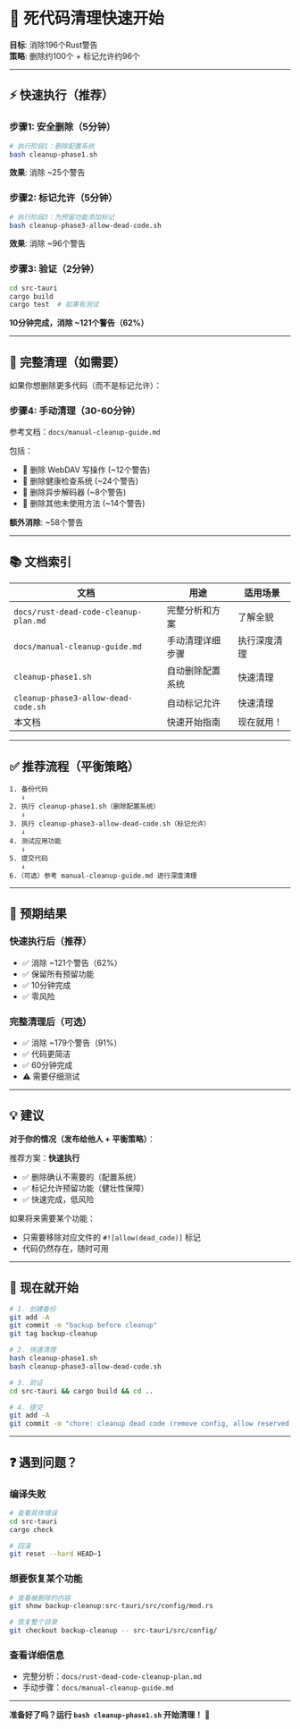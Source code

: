 # 🚀 死代码清理快速开始

**目标**: 消除196个Rust警告  
**策略**: 删除约100个 + 标记允许约96个

---

## ⚡ 快速执行（推荐）

### 步骤1: 安全删除（5分钟）
```bash
# 执行阶段1：删除配置系统
bash cleanup-phase1.sh
```
**效果**: 消除 ~25个警告

### 步骤2: 标记允许（5分钟）
```bash
# 执行阶段3：为预留功能添加标记
bash cleanup-phase3-allow-dead-code.sh
```
**效果**: 消除 ~96个警告

### 步骤3: 验证（2分钟）
```bash
cd src-tauri
cargo build
cargo test  # 如果有测试
```

**10分钟完成，消除 ~121个警告（62%）**

---

## 🔧 完整清理（如需要）

如果你想删除更多代码（而不是标记允许）：

### 步骤4: 手动清理（30-60分钟）

参考文档：`docs/manual-cleanup-guide.md`

包括：
- 🔴 删除 WebDAV 写操作 (~12个警告)
- 🔴 删除健康检查系统 (~24个警告)
- 🔴 删除异步解码器 (~8个警告)
- 🔴 删除其他未使用方法 (~14个警告)

**额外消除**: ~58个警告

---

## 📚 文档索引

| 文档 | 用途 | 适用场景 |
|------|------|---------|
| `docs/rust-dead-code-cleanup-plan.md` | 完整分析和方案 | 了解全貌 |
| `docs/manual-cleanup-guide.md` | 手动清理详细步骤 | 执行深度清理 |
| `cleanup-phase1.sh` | 自动删除配置系统 | 快速清理 |
| `cleanup-phase3-allow-dead-code.sh` | 自动标记允许 | 快速清理 |
| 本文档 | 快速开始指南 | 现在就用！ |

---

## ✅ 推荐流程（平衡策略）

```
1. 备份代码
   ↓
2. 执行 cleanup-phase1.sh（删除配置系统）
   ↓
3. 执行 cleanup-phase3-allow-dead-code.sh（标记允许）
   ↓
4. 测试应用功能
   ↓
5. 提交代码
   ↓
6.（可选）参考 manual-cleanup-guide.md 进行深度清理
```

---

## 🎯 预期结果

### 快速执行后（推荐）
- ✅ 消除 ~121个警告（62%）
- ✅ 保留所有预留功能
- ✅ 10分钟完成
- ✅ 零风险

### 完整清理后（可选）
- ✅ 消除 ~179个警告（91%）
- ✅ 代码更简洁
- ✅ 60分钟完成
- ⚠️ 需要仔细测试

---

## 💡 建议

**对于你的情况（发布给他人 + 平衡策略）**：

推荐方案：**快速执行**
- ✅ 删除确认不需要的（配置系统）
- ✅ 标记允许预留功能（健壮性保障）
- ✅ 快速完成，低风险

如果将来需要某个功能：
- 只需要移除对应文件的 `#![allow(dead_code)]` 标记
- 代码仍然存在，随时可用

---

## 🚀 现在就开始

```bash
# 1. 创建备份
git add -A
git commit -m "backup before cleanup"
git tag backup-cleanup

# 2. 快速清理
bash cleanup-phase1.sh
bash cleanup-phase3-allow-dead-code.sh

# 3. 验证
cd src-tauri && cargo build && cd ..

# 4. 提交
git add -A
git commit -m "chore: cleanup dead code (remove config, allow reserved features)"
```

---

## ❓ 遇到问题？

### 编译失败
```bash
# 查看具体错误
cd src-tauri
cargo check

# 回滚
git reset --hard HEAD~1
```

### 想要恢复某个功能
```bash
# 查看被删除的内容
git show backup-cleanup:src-tauri/src/config/mod.rs

# 恢复整个目录
git checkout backup-cleanup -- src-tauri/src/config/
```

### 查看详细信息
- 完整分析：`docs/rust-dead-code-cleanup-plan.md`
- 手动步骤：`docs/manual-cleanup-guide.md`

---

**准备好了吗？运行 `bash cleanup-phase1.sh` 开始清理！** 🧹

